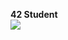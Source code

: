 **42 Student**
<br>
<img src="https://badge42.vercel.app/api/v2/cl9j3uamm00060gmkqlou06h1/stats?cursusId=21&coalitionId=73">
